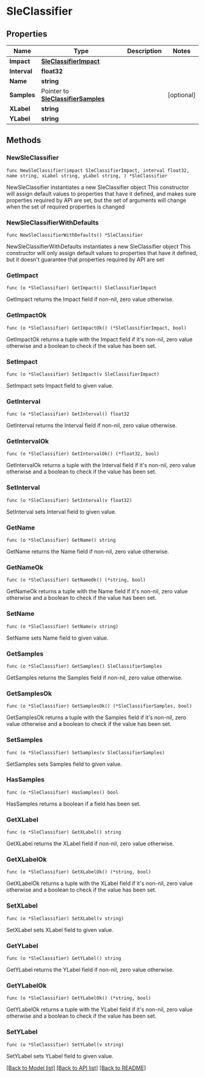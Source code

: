 # SleClassifier

## Properties

Name | Type | Description | Notes
------------ | ------------- | ------------- | -------------
**Impact** | [**SleClassifierImpact**](SleClassifierImpact.md) |  | 
**Interval** | **float32** |  | 
**Name** | **string** |  | 
**Samples** | Pointer to [**SleClassifierSamples**](SleClassifierSamples.md) |  | [optional] 
**XLabel** | **string** |  | 
**YLabel** | **string** |  | 

## Methods

### NewSleClassifier

`func NewSleClassifier(impact SleClassifierImpact, interval float32, name string, xLabel string, yLabel string, ) *SleClassifier`

NewSleClassifier instantiates a new SleClassifier object
This constructor will assign default values to properties that have it defined,
and makes sure properties required by API are set, but the set of arguments
will change when the set of required properties is changed

### NewSleClassifierWithDefaults

`func NewSleClassifierWithDefaults() *SleClassifier`

NewSleClassifierWithDefaults instantiates a new SleClassifier object
This constructor will only assign default values to properties that have it defined,
but it doesn't guarantee that properties required by API are set

### GetImpact

`func (o *SleClassifier) GetImpact() SleClassifierImpact`

GetImpact returns the Impact field if non-nil, zero value otherwise.

### GetImpactOk

`func (o *SleClassifier) GetImpactOk() (*SleClassifierImpact, bool)`

GetImpactOk returns a tuple with the Impact field if it's non-nil, zero value otherwise
and a boolean to check if the value has been set.

### SetImpact

`func (o *SleClassifier) SetImpact(v SleClassifierImpact)`

SetImpact sets Impact field to given value.


### GetInterval

`func (o *SleClassifier) GetInterval() float32`

GetInterval returns the Interval field if non-nil, zero value otherwise.

### GetIntervalOk

`func (o *SleClassifier) GetIntervalOk() (*float32, bool)`

GetIntervalOk returns a tuple with the Interval field if it's non-nil, zero value otherwise
and a boolean to check if the value has been set.

### SetInterval

`func (o *SleClassifier) SetInterval(v float32)`

SetInterval sets Interval field to given value.


### GetName

`func (o *SleClassifier) GetName() string`

GetName returns the Name field if non-nil, zero value otherwise.

### GetNameOk

`func (o *SleClassifier) GetNameOk() (*string, bool)`

GetNameOk returns a tuple with the Name field if it's non-nil, zero value otherwise
and a boolean to check if the value has been set.

### SetName

`func (o *SleClassifier) SetName(v string)`

SetName sets Name field to given value.


### GetSamples

`func (o *SleClassifier) GetSamples() SleClassifierSamples`

GetSamples returns the Samples field if non-nil, zero value otherwise.

### GetSamplesOk

`func (o *SleClassifier) GetSamplesOk() (*SleClassifierSamples, bool)`

GetSamplesOk returns a tuple with the Samples field if it's non-nil, zero value otherwise
and a boolean to check if the value has been set.

### SetSamples

`func (o *SleClassifier) SetSamples(v SleClassifierSamples)`

SetSamples sets Samples field to given value.

### HasSamples

`func (o *SleClassifier) HasSamples() bool`

HasSamples returns a boolean if a field has been set.

### GetXLabel

`func (o *SleClassifier) GetXLabel() string`

GetXLabel returns the XLabel field if non-nil, zero value otherwise.

### GetXLabelOk

`func (o *SleClassifier) GetXLabelOk() (*string, bool)`

GetXLabelOk returns a tuple with the XLabel field if it's non-nil, zero value otherwise
and a boolean to check if the value has been set.

### SetXLabel

`func (o *SleClassifier) SetXLabel(v string)`

SetXLabel sets XLabel field to given value.


### GetYLabel

`func (o *SleClassifier) GetYLabel() string`

GetYLabel returns the YLabel field if non-nil, zero value otherwise.

### GetYLabelOk

`func (o *SleClassifier) GetYLabelOk() (*string, bool)`

GetYLabelOk returns a tuple with the YLabel field if it's non-nil, zero value otherwise
and a boolean to check if the value has been set.

### SetYLabel

`func (o *SleClassifier) SetYLabel(v string)`

SetYLabel sets YLabel field to given value.



[[Back to Model list]](../README.md#documentation-for-models) [[Back to API list]](../README.md#documentation-for-api-endpoints) [[Back to README]](../README.md)


